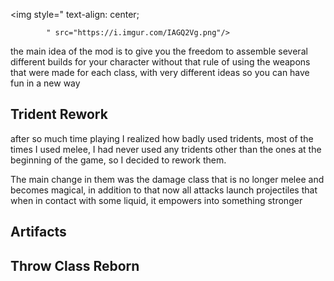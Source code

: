 <img style="
            text-align: center;
            
            
            " src="https://i.imgur.com/IAGQ2Vg.png"/>

the main idea of the mod is to give you the freedom to assemble several different builds for your character without that rule of using the weapons that were made for each class, with very different ideas so you can have fun in a new way

## Trident Rework
after so much time playing I realized how badly used tridents, most of the times I used melee, I had never used any tridents other than the ones at the beginning of the game, so I decided to rework them.

The main change in them was the damage class that is no longer melee and becomes magical, in addition to that now all attacks launch projectiles that when in contact with some liquid, it empowers into something stronger

## Artifacts

## Throw Class Reborn
